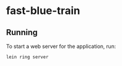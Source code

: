 # fast-blue-train

## Running

To start a web server for the application, run:

    lein ring server
